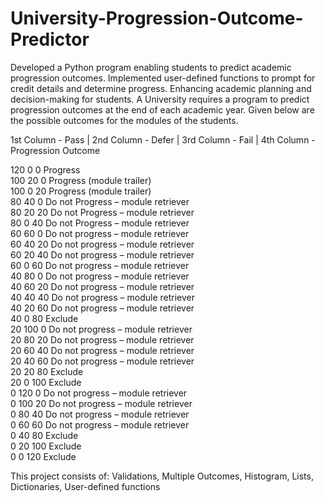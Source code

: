 # University-Progression-Outcome-Predictor
Developed a Python program enabling students to predict academic progression outcomes. Implemented user-defined functions to prompt for credit details and determine progress. Enhancing academic planning and decision-making for students.
A University requires a program to predict progression outcomes at the end of each academic year. Given below are the possible outcomes for the modules of the students. 


  	
1st Column - Pass | 2nd Column - Defer | 3rd Column - Fail | 4th Column - Progression Outcome

120    0  	  0  	 Progress  
100  	 20  	  0  	 Progress (module trailer)  
100  	 0  	  20   Progress (module trailer)  
80  	 40  	  0  	 Do not Progress – module retriever  
80  	 20  	  20   Do not Progress – module retriever  
80  	 0  	  40   Do not Progress – module retriever  
60  	 60  	  0  	 Do not progress – module retriever  
60  	 40  	  20   Do not progress – module retriever  
60  	 20  	  40   Do not progress – module retriever  
60  	 0   	  60   Do not progress – module retriever  
40  	 80  	  0  	 Do not progress – module retriever  
40  	 60  	  20   Do not progress – module retriever  
40  	 40  	  40   Do not progress – module retriever  
40  	 20  	  60   Do not progress – module retriever  
40  	 0  	  80   Exclude  
20  	 100  	0  	 Do not progress – module retriever  
20  	 80  	  20   Do not progress – module retriever  
20  	 60  	  40   Do not progress – module retriever  
20  	 40  	  60   Do not progress – module retriever  
20  	 20  	  80   Exclude  
20  	 0  	  100  Exclude  
0  	   120  	0  	 Do not progress – module retriever  
0  	   100  	20   Do not progress – module retriever  
0  	   80  	  40   Do not progress – module retriever  
0  	   60  	  60   Do not progress – module retriever  
0  	   40  	  80   Exclude  
0  	   20  	  100  Exclude  
0  	   0  	  120  Exclude  


This project consists of:
Validations, Multiple Outcomes, Histogram, Lists, Dictionaries, User-defined functions

